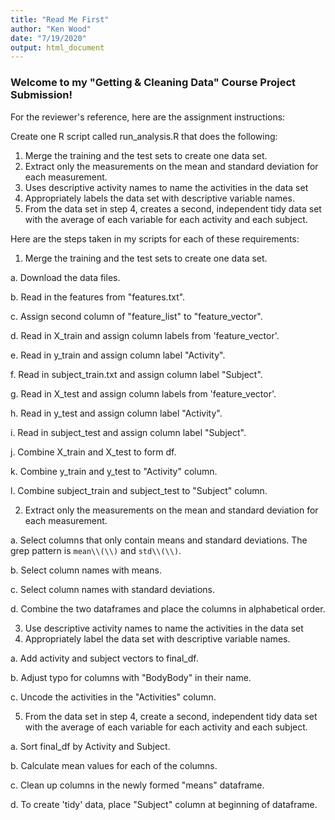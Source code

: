 ```yaml
---
title: "Read Me First"
author: "Ken Wood"
date: "7/19/2020"
output: html_document
---
```


### Welcome to my "Getting & Cleaning Data" Course Project Submission!

For the reviewer's reference, here are the assignment instructions:

Create one R script called run_analysis.R that does the following:

1. Merge the training and the test sets to create one data set.
2. Extract only the measurements on the mean and standard deviation for each measurement.
3. Uses descriptive activity names to name the activities in the data set
4. Appropriately labels the data set with descriptive variable names.
5. From the data set in step 4, creates a second, independent tidy data set with the 
average of each variable for each activity and each subject.

Here are the steps taken in my scripts for each of these requirements:

1. Merge the training and the test sets to create one data set.

  a.    Download the data files.

  b.    Read in the features from "features.txt".

  c.    Assign second column of "feature_list" to "feature_vector".

  d.    Read in X_train and assign column labels from 'feature_vector'.

  e.    Read in y_train and assign column label "Activity".

  f.    Read in subject_train.txt and assign column label "Subject".

  g.    Read in X_test and assign column labels from 'feature_vector'.

  h.    Read in y_test and assign column label "Activity".

  i.    Read in subject_test and assign column label "Subject".

  j.    Combine X_train and X_test to form df.

  k.    Combine y_train and y_test to "Activity" column.

  l.    Combine subject_train and subject_test to "Subject" column.

2. Extract only the measurements on the mean and standard deviation for each measurement.

a. Select columns that only contain means and standard deviations. The grep pattern is `mean\\(\\)` and `std\\(\\)`.

b. Select column names with means.

c. Select column names with standard deviations.

d. Combine the two dataframes and place the columns in alphabetical order.

3. Use descriptive activity names to name the activities in the data set
4. Appropriately label the data set with descriptive variable names. 

a. Add activity and subject vectors to final_df.

b. Adjust typo for columns with "BodyBody" in their name.

c. Uncode the activities in the "Activities" column.

5. From the data set in step 4, create a second, independent tidy data set with the 
average of each variable for each activity and each subject.

a. Sort final_df by Activity and Subject.

b. Calculate mean values for each of the columns.

c. Clean up columns in the newly formed "means" dataframe.

d. To create 'tidy' data, place "Subject" column at beginning of dataframe.

```
